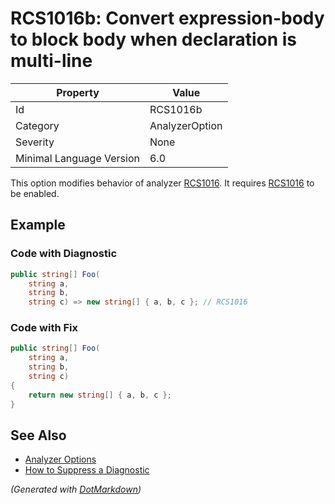 # RCS1016b: Convert expression\-body to block body when declaration is multi\-line

| Property                 | Value          |
| ------------------------ | -------------- |
| Id                       | RCS1016b       |
| Category                 | AnalyzerOption |
| Severity                 | None           |
| Minimal Language Version | 6\.0           |

This option modifies behavior of analyzer [RCS1016](RCS1016.md)\. It requires [RCS1016](RCS1016.md) to be enabled\.

## Example

### Code with Diagnostic

```csharp
public string[] Foo(
    string a,
    string b,
    string c) => new string[] { a, b, c }; // RCS1016
```

### Code with Fix

```csharp
public string[] Foo(
    string a,
    string b,
    string c)
{
    return new string[] { a, b, c };
}
```

## See Also

* [Analyzer Options](../AnalyzerOptions.md)
* [How to Suppress a Diagnostic](../HowToConfigureAnalyzers.md#how-to-suppress-a-diagnostic)


*\(Generated with [DotMarkdown](http://github.com/JosefPihrt/DotMarkdown)\)*